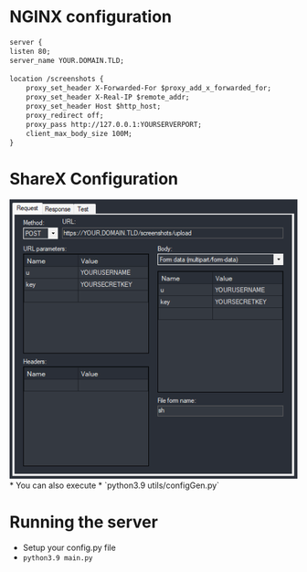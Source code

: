 # NGINX configuration
```nginx
server {
listen 80;
server_name YOUR.DOMAIN.TLD;

location /screenshots {
    proxy_set_header X-Forwarded-For $proxy_add_x_forwarded_for;
    proxy_set_header X-Real-IP $remote_addr;
    proxy_set_header Host $http_host;
    proxy_redirect off;
    proxy_pass http://127.0.0.1:YOURSERVERPORT;
    client_max_body_size 100M;
}
```
# ShareX Configuration
<img src="https://github.com/Airiuwu/ShareX-Uploader/blob/main/assets/unknown.png?raw=true"/>
* You can also execute 
* `python3.9 utils/configGen.py`

# Running the server
* Setup your config.py file
* `python3.9 main.py`
